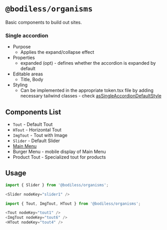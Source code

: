 # `@bodiless/organisms`

Basic components to build out sites.

### Single accordion

- Purpose
  - Applies the expand/collapse effect
- Properties
  - expanded (opt) - defines whether the accordion is expanded by default
- Editable areas
  - Title, Body
- Styling
  - Can be implemented in the appropriate token.tsx file by adding necessary tailwind classes - check [asSingleAccordionDefaultStyle](../../examples/test-site/src/components/SingleAccordion/token.tsx)
## Components List

- `Tout` - Default Tout
- `HTout` - Horizontal Tout
- `ImgTout` - Tout with Image
- `Slider` - Default Slider
- [Main Menu](/Organisms/MainMenu.md)
- Burger Menu - mobile display of Main Menu
- Product Tout - Specialized tout for products

## Usage

```js
import { Slider } from '@bodiless/organisms';

<Slider nodeKey="slider1" />
```

```js
import { Tout, ImgTout, HTout } from '@bodiless/organisms';

<Tout nodeKey="tout1" />
<ImgTout nodeKey="tout6" />
<HTout nodeKey="tout4" />
```

